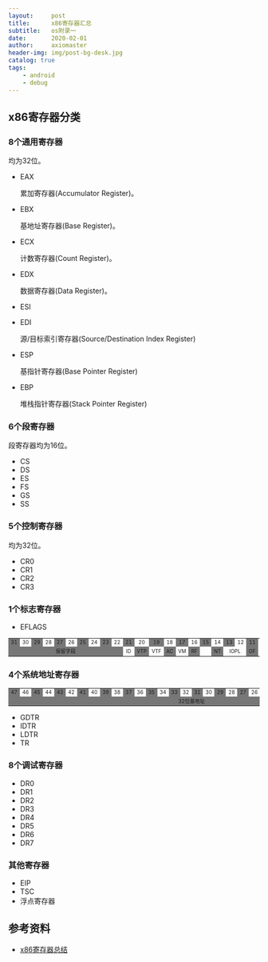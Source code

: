 ```yaml
---
layout:     post
title:      x86寄存器汇总
subtitle:   os附录一
date:       2020-02-01
author:     axiomaster
header-img: img/post-bg-desk.jpg
catalog: true
tags:
    - android
    - debug
---
```


## x86寄存器分类

### 8个通用寄存器

均为32位。

- EAX

    累加寄存器(Accumulator Register)。

- EBX

    基地址寄存器(Base Register)。

- ECX

    计数寄存器(Count Register)。

- EDX

    数据寄存器(Data Register)。

- ESI
- EDI

    源/目标索引寄存器(Source/Destination Index Register)

- ESP

    基指针寄存器(Base Pointer Register)

- EBP

    堆栈指针寄存器(Stack Pointer Register)

### 6个段寄存器

段寄存器均为16位。

- CS
- DS
- ES
- FS
- GS
- SS

### 5个控制寄存器

均为32位。

- CR0
- CR1
- CR2
- CR3

### 1个标志寄存器

- EFLAGS

<table style="font-size:10px;text-align:center">
<tr>
<td bgcolor=#777>31</td>
<td>30</td>
<td bgcolor=#777>29</td>
<td>28</td>
<td bgcolor=#777>27</td>
<td>26</td>
<td bgcolor=#777>25</td>
<td>24</td>
<td bgcolor=#777>23</td>
<td>22</td>
<td bgcolor=#777>21</td>
<td>20</td>
<td bgcolor=#777>19</td>
<td>18</td>
<td bgcolor=#777>17</td>
<td>16</td>
<td bgcolor=#777>15</td>
<td>14</td>
<td bgcolor=#777>13</td>
<td>12</td>
<td bgcolor=#777>11</td>
<td>10</td>
<td bgcolor=#777>9</td>
<td>8</td>
<td bgcolor=#777>7</td>
<td>6</td>
<td bgcolor=#777>5</td>
<td>4</td>
<td bgcolor=#777>3</td>
<td>2</td>
<td bgcolor=#777>1</td>
<td>0</td>
</tr>
<tr>
<td colspan="10" bgcolor=#777>保留字段</td>
<td>ID</td>
<td bgcolor=#777>VTP</td>
<td>VTF</td>
<td bgcolor=#777>AC</td>
<td>VM</td>
<td bgcolor=#777>RF</td>
<td></td>
<td bgcolor=#777>NT</td>
<td colspan="2">IOPL</td>
<td bgcolor=#777>OF</td>
<td>DF</td>
<td bgcolor=#777>IF</td>
<td>TF</td>
<td bgcolor=#777>SF</td>
<td>ZF</td>
<td bgcolor=#777></td>
<td>AF</td>
<td bgcolor=#777></td>
<td>PF</td>
<td bgcolor=#777></td>
<td>CF</td>
</tr>
</table>

### 4个系统地址寄存器

<table style="font-size:10px;text-align:center">
<tr>
<td bgcolor=#777>47</td>
<td>46</td>
<td bgcolor=#777>45</td>
<td>44</td>
<td bgcolor=#777>43</td>
<td>42</td>
<td bgcolor=#777>41</td>
<td >40</td>
<td bgcolor=#777>39</td>
<td>38</td>
<td bgcolor=#777>37</td>
<td>36</td>
<td bgcolor=#777>35</td>
<td>34</td>
<td bgcolor=#777>33</td>
<td>32</td>
<td bgcolor=#777>31</td>
<td>30</td>
<td bgcolor=#777>29</td>
<td>28</td>
<td bgcolor=#777>27</td>
<td>26</td>
<td bgcolor=#777>25</td>
<td>24</td>
<td bgcolor=#777>23</td>
<td>22</td>
<td bgcolor=#777>21</td>
<td>20</td>
<td bgcolor=#777>19</td>
<td>18</td>
<td bgcolor=#777>17</td>
<td>16</td>
<td bgcolor=#777>15</td>
<td>14</td>
<td bgcolor=#777>13</td>
<td>12</td>
<td bgcolor=#777>11</td>
<td>10</td>
<td bgcolor=#777>9</td>
<td>8</td>
<td bgcolor=#777>7</td>
<td>6</td>
<td bgcolor=#777>5</td>
<td>4</td>
<td bgcolor=#777>3</td>
<td>2</td>
<td bgcolor=#777>1</td>
<td>0</td>
</tr>
<tr>
<td colspan="32" bgcolor=#777>32位基地址</td>
<td colspan="16">16位界限</td>
</tr>
</table>

- GDTR
- IDTR
- LDTR
- TR

### 8个调试寄存器

- DR0
- DR1
- DR2
- DR3
- DR4
- DR5
- DR6
- DR7

### 其他寄存器

- EIP
- TSC
- 浮点寄存器

## 参考资料

- [x86寄存器总结](https://www.cnblogs.com/FrankChen831X/p/10482718.html)

